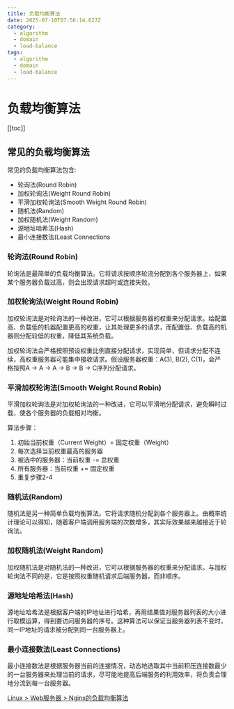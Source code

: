 ```yaml
---
title: 负载均衡算法
date: 2025-07-10T07:56:14.627Z
category:
  - algorithm
  - domain
  - load-balance
tags:
  - algorithm
  - domain
  - load-balance
---
```


# 负载均衡算法
[[toc]]

## 常见的负载均衡算法
常见的负载均衡算法包含:
  - 轮询法(Round Robin)
  - 加权轮询法(Weight Round Robin)
  - 平滑加权轮询法(Smooth Weight Round Robin)
  - 随机法(Random)
  - 加权随机法(Weight Random)
  - 源地址哈希法(Hash)
  - 最小连接数法(Least Connections

### 轮询法(Round Robin)
轮询法是最简单的负载均衡算法。它将请求按顺序轮流分配到各个服务器上，如果某个服务器负载过高，则会出现请求超时或连接失败。

### 加权轮询法(Weight Round Robin)
加权轮询法是对轮询法的一种改进，它可以根据服务器的权重来分配请求。给配置高、负载低的机器配置更高的权重，让其处理更多的请求，而配置低、负载高的机器则分配较低的权重，降低其系统负载。

加权轮询法会严格按照预设权重比例直接分配请求，实现简单，但请求分配不连续，高权重服务器可能集中接收请求。假设服务器权重：A(3), B(2), C(1)，会严格按照A → A → A → B → B → C序列分配请求。

### 平滑加权轮询法(Smooth Weight Round Robin)
平滑加权轮询法是对加权轮询法的一种改进，它可以平滑地分配请求，避免瞬时过载，使各个服务器的负载相对均衡。

算法步骤：
1. 初始当前权重（Current Weight）= 固定权重（Weight）
1. 每次选择当前权重最高的服务器
1. 被选中的服务器：当前权重 -= 总权重
1. 所有服务器：当前权重 += 固定权重
1. 重复步骤2-4

### 随机法(Random)
随机法是另一种简单负载均衡算法。它将请求随机分配到各个服务器上。由概率统计理论可以得知，随着客户端调用服务端的次数增多，其实际效果越来越接近于轮询法。

### 加权随机法(Weight Random)
加权随机法是对随机法的一种改进，它可以根据服务器的权重来分配请求。与加权轮询法不同的是，它是按照权重随机请求后端服务器，而非顺序。

### 源地址哈希法(Hash)
源地址哈希法是根据客户端的IP地址进行哈希，再用结果值对服务器列表的大小进行取模运算，得到要访问服务器的序号。这种算法可以保证当服务器列表不变时，同一IP地址的请求被分配到同一台服务器上。

### 最小连接数法(Least Connections)
最小连接数法是根据服务器当前的连接情况，动态地选取其中当前积压连接数最少的一台服务器来处理当前的请求，尽可能地提高后端服务的利用效率，将负责合理地分流到每一台服务器。

[Linux > Web服务器 > Nginx的负载均衡算法](../../linux/web/nginx-load-balance.md)